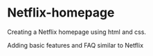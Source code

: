 # Netflix-homepage
Creating a Netflix homepage using html and css.

Adding basic features and FAQ similar to Netflix
